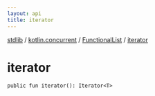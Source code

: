 ```yaml
---
layout: api
title: iterator
---
```

[stdlib](../../index.md) / [kotlin.concurrent](../index.md) / [FunctionalList](index.md) / [iterator](iterator.md)

# iterator

```
public fun iterator(): Iterator<T>
```
